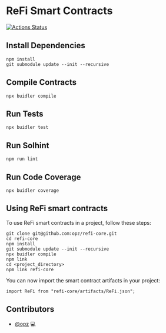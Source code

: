 # ReFi Smart Contracts

[![Actions Status](https://github.com/opz/refi-core/workflows/CI/badge.svg)](https://github.com/opz/refi-core/actions)

## Install Dependencies

```
npm install
git submodule update --init --recursive
```

## Compile Contracts

`npx buidler compile`

## Run Tests

`npx buidler test`

## Run Solhint

`npm run lint`

## Run Code Coverage

`npx buidler coverage`

## Using ReFi smart contracts

To use ReFi smart contracts in a project, follow these steps:

```
git clone git@github.com:opz/refi-core.git
cd refi-core
npm install
git submodule update --init --recursive
npx buidler compile
npm link
cd <project_directory>
npm link refi-core
```

You can now import the smart contract artifacts in your project:
```
import ReFi from "refi-core/artifacts/ReFi.json";
```

## Contributors

* [@opz](https://github.com/opz) 💻
